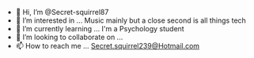 - 👋 Hi, I’m @Secret-squirrel87
- 👀 I’m interested in ... Music mainly but a close second is all things tech   
- 🌱 I’m currently learning ... I'm a Psychology student 
- 💞️ I’m looking to collaborate on ...
- 📫 How to reach me ... Secret.squirrel239@Hotmail.com

<!---
Secret-squirrel87/Secret-squirrel87 is a ✨ special ✨ repository because its `README.md` (this file) appears on your GitHub profile.
You can click the Preview link to take a look at your changes.
--->
